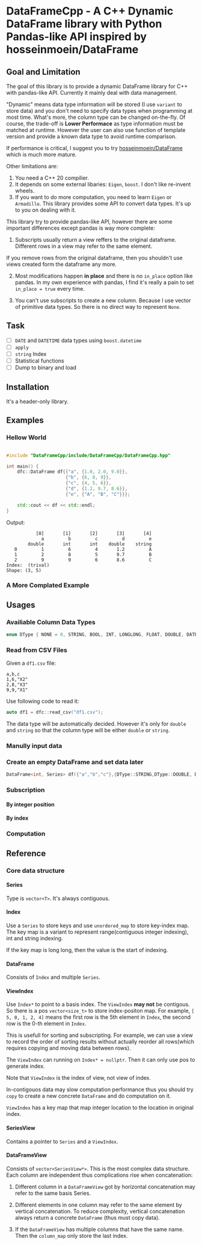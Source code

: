# DataFrameCpp - A C++ Dynamic DataFrame library with Python Pandas-like API inspired by hosseinmoein/DataFrame

## Goal and Limitation

The goal of this library is to provide a dynamic DataFrame library for C++ with pandas-like API. Currently it mainly deal with data management.

"Dynamic" means data type information will be stored (I use `variant` to store data) and you don't need to specify data types when programming at most time. What's more, the column type can be changed on-the-fly. Of course, the trade-off is **Lower Performace** as type information must be matched at runtime. However the user can also use function of template version and provide a known data type to avoid runtime comparison.

If performance is critical, I suggest you to try [hosseinmoein/DataFrame](https://github.com/hosseinmoein/DataFrame) which is much more mature.

Other limitations are:

1. You need a C++ 20 compilier.
2. It depends on some external libaries: `Eigen`, `boost`. I don't like re-invent wheels.
3. If you want to do more computation, you need to learn `Eigen` or `Armadillo`. This library provides some API to convert data types. It's up to you on dealing with it.

This library try to provide pandas-like API, however there are some important differences except pandas is way more complete:

1. Subscripts usually return a view reffers to the original dataframe. Different rows in a view may refer to the same element.

If you remove rows from the original dataframe, then you shouldn't use views created form the dataframe any more.

2. Most modifications happen **in place** and there is no `in_place` option like pandas. In my own experience with pandas, I find it's really a pain to set `in_place = true` every time.

3. You can't use subscripts to create a new column. Because I use vector of primitive data types. So there is no direct way to represent `None`.

## Task

- [ ] `DATE` and `DATETIME` data types using `boost.datetime`
- [ ] `apply`
- [ ] `string` Index
- [ ] Statistical functions
- [ ] Dump to binary and load

## Installation

It's a header-only library.

## Examples

### Hellow World
```cpp

#include "DataFrameCpp/include/DataFrameCpp/DataFrameCpp.hpp"

int main() {
    dfc::DataFrame df{{"a", {1.0, 2.0, 9.0}},
                      {"b", {6, 8, 9}},
                      {"c", {4, 5, 6}},
                      {"d", {1.2, 9.7, 8.6}},
                      {"e", {"A", "B", "C"}}};

    std::cout << df << std::endl;
}
```

Output:

```
           [0]       [1]       [2]       [3]       [4]
             a         b         c         d         e
        double       int       int    double    string
   0         1         6         4       1.2         A
   1         2         8         5       9.7         B
   2         9         9         6       8.6         C
Index:  (trival)
Shape: (3, 5)
```

### A More Complated Example


## Usages

### Availiable Column Data Types

```cpp
enum DType { NONE = 0, STRING, BOOL, INT, LONGLONG, FLOAT, DOUBLE, DATE, DATETIME, DATEDURATION, TIMEDURATION };
```

### Read from CSV Files

Given a `df1.csv` file:

```
a,b,c
1,6,"X2"
2,8,"X3"
9,9,"X1"
```

Use following code to read it:

```cpp
auto df1 = dfc::read_csv("df1.csv");
```

The data type will be automatically decided. However it's only for `double` and `string` so that the column type will be either `double` or `string`.

### Manully input data

### Create an empty DataFrame and set data later

```cpp
DataFrame<int, Series> df({"a","b","c"},{DType::STRING,DType::DOUBLE, DType::INT});  //3 colums.
```

### Subscription

#### By integer position

#### By index

### Computation


## Reference

### Core data structure

#### Series

Type is `vector<T>`. It's always contiguous.

#### Index

Use a `Series` to store keys and use `unordered_map` to store key-index map. The key map is a variant to represent range(contiguous integer indexing), int and string indexing.

If the key map is long long, then the value is the start of indexing.

#### DataFrame

Consists of `Index` and multiple `Series`.

#### ViewIndex

Use `Index*` to point to a basis index. The `ViewIndex` **may not** be contigous. So there is a pos `vector<size_t>` to store index-positon map. For example, `[ 5, 0, 1, 2, 4]` means the first row is the 5th element in `Index`, the second row is the 0-th element in `Index`.

This is usefull for sorting and subscripting. For example, we can use a view to record the order of sorting results without actually reorder all rows(which requires copying and moving data between rows).

The `ViewIndex` can running on `Index* = nullptr`. Then it can only use pos to generate index.

Note that `ViewIndex` is the index of view, not view of index.

In-contigouos data may slow computation performance thus you should try `copy` to create a new concrete `DataFrame` and do computation on it.

`ViewIndex` has a key map that map integer location to the location in original index.

#### SeriesView

Contains a pointer to `Series` and a `ViewIndex`.

#### DataFrameView

Consists of `vector<SeriesView*>`. This is the most complex data structure. Each column are independent thus complications rise when concatenation:

1. Different column in a `DataFrameView`  got by horizontal concatenation may refer to the same basis Series.

2. Different elements in one column may refer to the same element by vertical concatenation. To reduce complexity, vertical concatenation always return a concrete `DataFrame` (thus must copy data).

3. If the `DataFrameView` has multiple columns that have the same name. Then the `column_map` only store the last index.